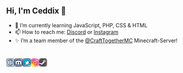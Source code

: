 ## Hi, I'm Ceddix 👋

- 🌱 I’m currently learning JavaScript, PHP, CSS & HTML
- 📫 How to reach me: [Discord](https://discord.com/users/463620307245072384) or [Instagram](https://www.instagram.com/ceddix/)
- ✨ I’m a team member of the [@CraftTogetherMC](https://github.com/CraftTogetherDE) Minecraft-Server!

#
<!-- Social Media -->
<a href="https://ceddix.de">
  <img align="left" alt="Ceddix | Website" width="22px" src="https://raw.githubusercontent.com/Ceddix/ceddix/master/assets/socials/website.svg" />
</a>
<a href="https://discord.com/invite/FGCq5GN">
  <img align="left" alt="Ceddix | Discord" width="22px" src="https://raw.githubusercontent.com/Ceddix/ceddix/master/assets/socials/discord.svg" />
</a>
<a href="https://twitter.com/CeddixCed/">
  <img align="left" alt="CeddixCed | Twitter" width="22px" src="https://raw.githubusercontent.com/Ceddix/ceddix/master/assets/socials/twitter.svg" />
</a>
<a href="https://www.instagram.com/ceddix/">
  <img align="left" alt="ceddix | Instagram" width="22px" src="https://raw.githubusercontent.com/Ceddix/ceddix/master/assets/socials/instagram.svg" />
</a>
<a href="https://steamcommunity.com/id/ceddix/">
  <img align="left" alt="ceddix | Steam" width="22px" src="https://raw.githubusercontent.com/Ceddix/ceddix/master/assets/socials/steam.svg" />
</a>
